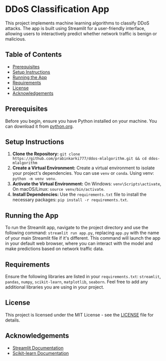 # DDoS Classification App

This project implements machine learning algorithms to classify DDoS attacks. The app is built using Streamlit for a user-friendly interface, allowing users to interactively predict whether network traffic is benign or malicious.

## Table of Contents
- [Prerequisites](#prerequisites)
- [Setup Instructions](#setup-instructions)
- [Running the App](#running-the-app)
- [Requirements](#requirements)
- [License](#license)
- [Acknowledgements](#acknowledgements)

## Prerequisites

Before you begin, ensure you have Python installed on your machine. You can download it from [python.org](https://www.python.org/downloads/).

## Setup Instructions

1. **Clone the Repository:** `git clone https://github.com/prabinkarki777/ddos-mlalgorithm.git && cd ddos-mlalgorithm`
2. **Create a Virtual Environment:** Create a virtual environment to isolate your project's dependencies. You can use `venv` or `conda`. Using venv: `python -m venv venv`. 
3. **Activate the Virtual Environment:** On Windows: `venv\Scripts\activate`, On macOS/Linux: `source venv/bin/activate`.
4. **Install Dependencies:** Use the `requirements.txt` file to install the necessary packages: `pip install -r requirements.txt`.

## Running the App

To run the Streamlit app, navigate to the project directory and use the following command: `streamlit run app.py`, replacing `app.py` with the name of your main Streamlit file if it's different. This command will launch the app in your default web browser, where you can interact with the model and make predictions based on network traffic data.

## Requirements

Ensure the following libraries are listed in your `requirements.txt`: `streamlit`, `pandas`, `numpy`, `scikit-learn`, `matplotlib`, `seaborn`. Feel free to add any additional libraries you are using in your project.

## License

This project is licensed under the MIT License - see the [LICENSE](LICENSE) file for details.

## Acknowledgements

- [Streamlit Documentation](https://docs.streamlit.io/)
- [Scikit-learn Documentation](https://scikit-learn.org/stable/)

